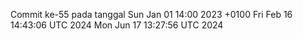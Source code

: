 Commit ke-55 pada tanggal Sun Jan 01 14:00 2023 +0100
Fri Feb 16 14:43:06 UTC 2024
Mon Jun 17 13:27:56 UTC 2024

